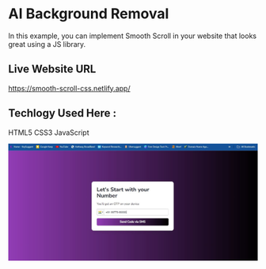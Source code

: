 # AI Background Removal
In this example, you can implement Smooth Scroll in your website that looks great using a JS library.

## Live Website URL
https://smooth-scroll-css.netlify.app/


## Techlogy Used Here :
HTML5
CSS3
JavaScript

<img src = './demo-img.jpg'>

